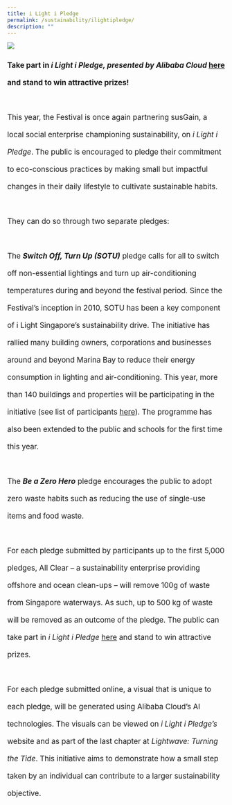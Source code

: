 ```yaml
---
title: i Light i Pledge
permalink: /sustainability/ilightipledge/
description: ""
---
```

<img src="/images/Sustainability/compressed%20202301_iiight%20singapore%20(ilip%20banner%20-%201920px%20x%201080px)-min.jpg">

<p style="font-size:17px; line-height:40px">
	<b>Take part in <i>i Light i Pledge, presented by Alibaba Cloud</i> <a target="_blank" href="https://www.susgain.com/iLightiPledge">here</a> and stand to win attractive prizes!</b>
<br><br>
This year, the Festival is once again partnering susGain, a local social enterprise championing sustainability, on <i>i Light i Pledge</i>. The public is encouraged to pledge their commitment to eco-conscious practices by making small but impactful changes in their daily lifestyle to cultivate sustainable habits.
<br><br>
They can do so through two separate pledges:
<br><br>
The <b><i>Switch Off, Turn Up (SOTU)</i></b> pledge calls for all to switch off non-essential lightings and turn up air-conditioning temperatures during and beyond the festival period. Since the Festival’s inception in 2010, SOTU has been a key component of i Light Singapore’s sustainability drive. The initiative has rallied many building owners, corporations and businesses around and beyond Marina Bay to reduce their energy consumption in lighting and air-conditioning. This year, more than 140 buildings and properties will be participating in the initiative (see list of participants <a target="_blank" href="/sustainability/switch-off-turn-up">here</a>). The programme has also been extended to the public and schools for the first time this year. 
<br><br>
The <b><i>Be a Zero Hero</i></b> pledge encourages the public to adopt zero waste habits such as reducing the use of single-use items and food waste. <br><br>
For each pledge submitted by participants up to the first 5,000 pledges, All Clear – a sustainability enterprise providing offshore and ocean clean-ups – will remove 100g of waste from Singapore waterways. As such, up to 500 kg of waste will be removed as an outcome of the pledge. The public can take part in <i>i Light i Pledge</i> <a target="_blank" href="https://www.susgain.com/iLightiPledge">here</a> and stand to win attractive prizes. 
<br><br>
For each pledge submitted online, a visual that is unique to each pledge, will be generated using Alibaba Cloud’s AI technologies. The visuals can be viewed on <i>i Light i Pledge’s</i> website and as part of the last chapter at <i>Lightwave: Turning the Tide</i>. This initiative aims to demonstrate how a small step taken by an individual can contribute to a larger sustainability objective.</p>